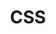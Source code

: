 ---
title: "CSS"
layout: category
permalink: /categories/css/
author_profile: true
taxonomy: CSS
sidebar:
  nav: "categories"
---
